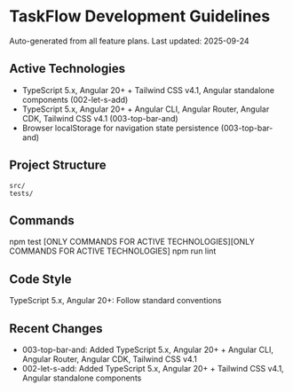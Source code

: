 # TaskFlow Development Guidelines

Auto-generated from all feature plans. Last updated: 2025-09-24

## Active Technologies
- TypeScript 5.x, Angular 20+ + Tailwind CSS v4.1, Angular standalone components (002-let-s-add)
- TypeScript 5.x, Angular 20+ + Angular CLI, Angular Router, Angular CDK, Tailwind CSS v4.1 (003-top-bar-and)
- Browser localStorage for navigation state persistence (003-top-bar-and)

## Project Structure
```
src/
tests/
```

## Commands
npm test [ONLY COMMANDS FOR ACTIVE TECHNOLOGIES][ONLY COMMANDS FOR ACTIVE TECHNOLOGIES] npm run lint

## Code Style
TypeScript 5.x, Angular 20+: Follow standard conventions

## Recent Changes
- 003-top-bar-and: Added TypeScript 5.x, Angular 20+ + Angular CLI, Angular Router, Angular CDK, Tailwind CSS v4.1
- 002-let-s-add: Added TypeScript 5.x, Angular 20+ + Tailwind CSS v4.1, Angular standalone components

<!-- MANUAL ADDITIONS START -->
<!-- MANUAL ADDITIONS END -->
